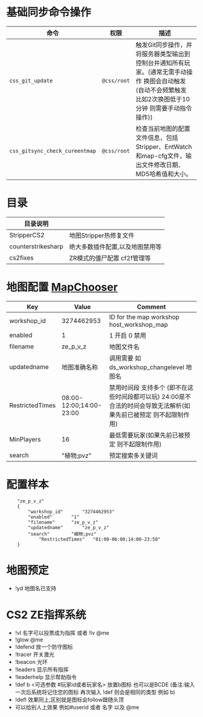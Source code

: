 # 基础同步命令操作 
| **命令**                           | **权限**       | **描述**                                                                                      |
|-----------------------------------|---------------|---------------------------------------------------------------------------------------------|
| `css_git_update`                  | `@css/root`   | 触发Git同步操作，并将服务器类型输出到控制台并通知所有玩家。(通常无需手动操作 换图会自动触发(自动不会频繁触发 比如2次换图低于10分钟 则需要手动指令操作))        |
| `css_gitsync_check_cureentmap`    | `@css/root`   | 检查当前地图的配置文件信息，包括Stripper、EntWatch和map-cfg文件，输出文件修改日期、MD5哈希值和大小。   |


# 目录
|  目录说明 |   |
| ------------ | ------------ |
|  StripperCS2 |  地图Stripper热修复文件  |
|  counterstrikesharp |  绝大多数插件配置,以及地图禁用等 |
|  cs2fixes |  ZR模式的僵尸配置 cf2f管理等 |

# 地图配置 [MapChooser](https://github.com/UpKK-Xnet-YYDCS/UPKK_ZE_PUBLIC/blob/master/cs2/counterstrikesharp/configs/plugins/MapChooser)


| Key             | Value                          | Comment                                        |
|-----------------|--------------------------------|------------------------------------------------|
| workshop_id     | 3274462953                      | ID for the map workshop host_workshop_map     |
| enabled         | 1                              | 1 开启 0 禁用                                   |
| filename        | ze_p_v_z                        | 地图文件名                                     |
| updatedname     | 地图准确名称                     | 调用需要 如 ds_workshop_changelevel 地图名      |
| RestrictedTimes | 08:00-12:00;14:00-23:00         | 禁用时间段 支持多个 (即不在这些时间段都可以玩)  24:00是不合法的时间会导致无法解析(如果先前已被预定 则不起限制作用)      | 
| MinPlayers      | 16                             | 最低需要玩家(如果先前已被预定 则不起限制作用)                                   |
| search          | "植物;pvz"                       | 预定搜索多关键词                               |

# 配置样本
```plaintext
	"ze_p_v_z"
	{
		"workshop_id"		"3274462953"
		"enabled"		"1"
		"filename"		"ze_p_v_z"
		"updatedname"		"ze_p_v_z"
		"search"		"植物;pvz"
        	"RestrictedTimes" 	"01:00-06:00;14:00-23:50"
	}
```


# 地图预定
- !yd 地图名已支持


# CS2 ZE指挥系统
- !vl 名字可以投票成为指挥  或者 !lv @me
- !glow @me 
- !defend 放一个防守图标
- !tracer 开关激光
- !beacon 光环
- !leaders 显示所有指挥
- !leaderhelp 显示帮助指令
- !def b <可选参数 #玩家id或者玩家名> 放置b图标 也可以是BCDE (备注:输入一次后系统将记住您的图标 再次输入 !def 则会是相同的类型 例如 b)
- !defl 效果同上,区别就是图标会follow跟随头顶
- 可以给别人上效果 例如#userid 或者 名字 以及 @me
